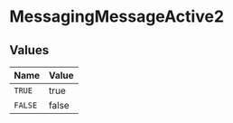 # MessagingMessageActive2


## Values

| Name    | Value   |
| ------- | ------- |
| `TRUE`  | true    |
| `FALSE` | false   |